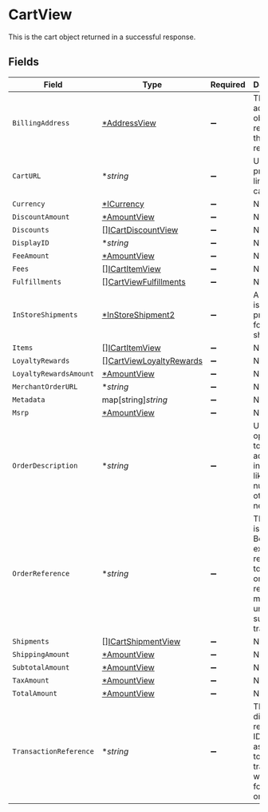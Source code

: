 # CartView

This is the cart object returned in a successful response.


## Fields

| Field                                                                                                                           | Type                                                                                                                            | Required                                                                                                                        | Description                                                                                                                     | Example                                                                                                                         |
| ------------------------------------------------------------------------------------------------------------------------------- | ------------------------------------------------------------------------------------------------------------------------------- | ------------------------------------------------------------------------------------------------------------------------------- | ------------------------------------------------------------------------------------------------------------------------------- | ------------------------------------------------------------------------------------------------------------------------------- |
| `BillingAddress`                                                                                                                | [*AddressView](../../models/shared/addressview.md)                                                                              | :heavy_minus_sign:                                                                                                              | The address object returned in the response.                                                                                    |                                                                                                                                 |
| `CartURL`                                                                                                                       | **string*                                                                                                                       | :heavy_minus_sign:                                                                                                              | Used to provide a link to the cart ID.                                                                                          | https://boltswagstore.com/orders/123456765432                                                                                   |
| `Currency`                                                                                                                      | [*ICurrency](../../models/shared/icurrency.md)                                                                                  | :heavy_minus_sign:                                                                                                              | N/A                                                                                                                             |                                                                                                                                 |
| `DiscountAmount`                                                                                                                | [*AmountView](../../models/shared/amountview.md)                                                                                | :heavy_minus_sign:                                                                                                              | N/A                                                                                                                             |                                                                                                                                 |
| `Discounts`                                                                                                                     | [][ICartDiscountView](../../models/shared/icartdiscountview.md)                                                                 | :heavy_minus_sign:                                                                                                              | N/A                                                                                                                             |                                                                                                                                 |
| `DisplayID`                                                                                                                     | **string*                                                                                                                       | :heavy_minus_sign:                                                                                                              | N/A                                                                                                                             | displayid_100                                                                                                                   |
| `FeeAmount`                                                                                                                     | [*AmountView](../../models/shared/amountview.md)                                                                                | :heavy_minus_sign:                                                                                                              | N/A                                                                                                                             |                                                                                                                                 |
| `Fees`                                                                                                                          | [][ICartItemView](../../models/shared/icartitemview.md)                                                                         | :heavy_minus_sign:                                                                                                              | N/A                                                                                                                             |                                                                                                                                 |
| `Fulfillments`                                                                                                                  | [][CartViewFulfillments](../../models/shared/cartviewfulfillments.md)                                                           | :heavy_minus_sign:                                                                                                              | N/A                                                                                                                             |                                                                                                                                 |
| `InStoreShipments`                                                                                                              | [*InStoreShipment2](../../models/shared/instoreshipment2.md)                                                                    | :heavy_minus_sign:                                                                                                              | A cart that is being prepared for shipment                                                                                      |                                                                                                                                 |
| `Items`                                                                                                                         | [][ICartItemView](../../models/shared/icartitemview.md)                                                                         | :heavy_minus_sign:                                                                                                              | N/A                                                                                                                             |                                                                                                                                 |
| `LoyaltyRewards`                                                                                                                | [][CartViewLoyaltyRewards](../../models/shared/cartviewloyaltyrewards.md)                                                       | :heavy_minus_sign:                                                                                                              | N/A                                                                                                                             |                                                                                                                                 |
| `LoyaltyRewardsAmount`                                                                                                          | [*AmountView](../../models/shared/amountview.md)                                                                                | :heavy_minus_sign:                                                                                                              | N/A                                                                                                                             |                                                                                                                                 |
| `MerchantOrderURL`                                                                                                              | **string*                                                                                                                       | :heavy_minus_sign:                                                                                                              | N/A                                                                                                                             |                                                                                                                                 |
| `Metadata`                                                                                                                      | map[string]*string*                                                                                                             | :heavy_minus_sign:                                                                                                              | N/A                                                                                                                             |                                                                                                                                 |
| `Msrp`                                                                                                                          | [*AmountView](../../models/shared/amountview.md)                                                                                | :heavy_minus_sign:                                                                                                              | N/A                                                                                                                             |                                                                                                                                 |
| `OrderDescription`                                                                                                              | **string*                                                                                                                       | :heavy_minus_sign:                                                                                                              | Used optionally to pass additional information like order numbers or other IDs as needed.                                       | Order #1234567890                                                                                                               |
| `OrderReference`                                                                                                                | **string*                                                                                                                       | :heavy_minus_sign:                                                                                                              | This value is used by Bolt as an external reference to a given order. This reference must be unique per successful transaction. | order_100                                                                                                                       |
| `Shipments`                                                                                                                     | [][ICartShipmentView](../../models/shared/icartshipmentview.md)                                                                 | :heavy_minus_sign:                                                                                                              | N/A                                                                                                                             |                                                                                                                                 |
| `ShippingAmount`                                                                                                                | [*AmountView](../../models/shared/amountview.md)                                                                                | :heavy_minus_sign:                                                                                                              | N/A                                                                                                                             |                                                                                                                                 |
| `SubtotalAmount`                                                                                                                | [*AmountView](../../models/shared/amountview.md)                                                                                | :heavy_minus_sign:                                                                                                              | N/A                                                                                                                             |                                                                                                                                 |
| `TaxAmount`                                                                                                                     | [*AmountView](../../models/shared/amountview.md)                                                                                | :heavy_minus_sign:                                                                                                              | N/A                                                                                                                             |                                                                                                                                 |
| `TotalAmount`                                                                                                                   | [*AmountView](../../models/shared/amountview.md)                                                                                | :heavy_minus_sign:                                                                                                              | N/A                                                                                                                             |                                                                                                                                 |
| `TransactionReference`                                                                                                          | **string*                                                                                                                       | :heavy_minus_sign:                                                                                                              | The 12 digit reference ID associated to a given transaction webhook for an order.                                               | 6CEA-ZME1-DACE                                                                                                                  |